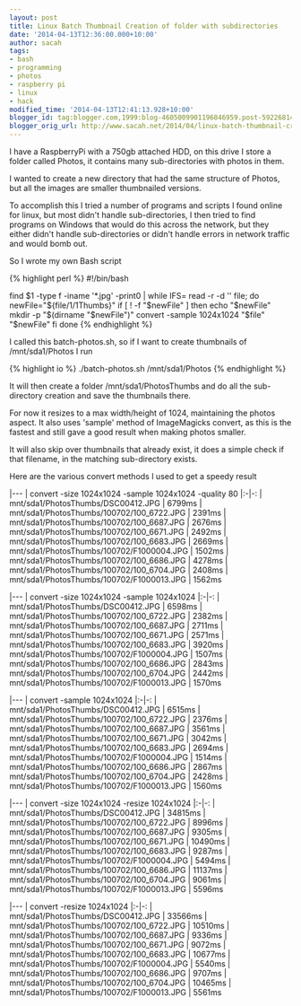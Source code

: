```yaml
---
layout: post
title: Linux Batch Thumbnail Creation of folder with subdirectories
date: '2014-04-13T12:36:00.000+10:00'
author: sacah
tags:
- bash
- programming
- photos
- raspberry pi
- linux
- hack
modified_time: '2014-04-13T12:41:13.928+10:00'
blogger_id: tag:blogger.com,1999:blog-4605009901196846959.post-592268148388679244
blogger_orig_url: http://www.sacah.net/2014/04/linux-batch-thumbnail-creation-of.html
---
```


I have a RaspberryPi with a 750gb attached HDD, on this drive I store a folder called Photos, it contains many sub-directories with photos in them.

I wanted to create a new directory that had the same structure of Photos, but all the images are smaller thumbnailed versions.

To accomplish this I tried a number of programs and scripts I found online for linux, but most didn't handle sub-directories, I then tried to find programs on Windows that would do this across the network, but they either didn't handle sub-directories or didn't handle errors in network traffic and would bomb out.

So I wrote my own Bash script

{% highlight perl %}
#!/bin/bash

find $1 -type f -iname '*.jpg' -print0 | while IFS= read -r -d '' file; do
  newFile="${file/$1/$1Thumbs}"
  if [ ! -f "$newFile" ]
  then
    echo "$newFile"
    mkdir -p "$(dirname "$newFile")"
    convert -sample 1024x1024 "$file" "$newFile"
  fi
done
{% endhighlight %}

I called this batch-photos.sh, so if I want to create thumbnails of /mnt/sda1/Photos I run

{% highlight io %}
./batch-photos.sh /mnt/sda1/Photos
{% endhighlight %}

It will then create a folder /mnt/sda1/PhotosThumbs and do all the sub-directory creation and save the thumbnails there.

For now it resizes to a max width/height of 1024, maintaining the photos aspect. It also uses 'sample' method of ImageMagicks convert, as this is the fastest and still gave a good result when making photos smaller.

It will also skip over thumbnails that already exist, it does a simple check if that filename, in the matching sub-directory exists.

Here are the various convert methods I used to get a speedy result

|---
| convert -size 1024x1024 -sample 1024x1024 -quality 80
|:-|-:
| mnt/sda1/PhotosThumbs/DSC00412.JPG | 6799ms
| mnt/sda1/PhotosThumbs/100702/100_6722.JPG | 2391ms
| mnt/sda1/PhotosThumbs/100702/100_6687.JPG | 2676ms
| mnt/sda1/PhotosThumbs/100702/100_6671.JPG | 2492ms
| mnt/sda1/PhotosThumbs/100702/100_6683.JPG | 2669ms
| mnt/sda1/PhotosThumbs/100702/F1000004.JPG | 1502ms
| mnt/sda1/PhotosThumbs/100702/100_6686.JPG | 4278ms
| mnt/sda1/PhotosThumbs/100702/100_6704.JPG | 2408ms
| mnt/sda1/PhotosThumbs/100702/F1000013.JPG | 1562ms

|---
| convert -size 1024x1024 -sample 1024x1024
|:-|-:
| mnt/sda1/PhotosThumbs/DSC00412.JPG | 6598ms
| mnt/sda1/PhotosThumbs/100702/100_6722.JPG | 2382ms
| mnt/sda1/PhotosThumbs/100702/100_6687.JPG | 2711ms
| mnt/sda1/PhotosThumbs/100702/100_6671.JPG | 2571ms
| mnt/sda1/PhotosThumbs/100702/100_6683.JPG | 3920ms
| mnt/sda1/PhotosThumbs/100702/F1000004.JPG | 1507ms
| mnt/sda1/PhotosThumbs/100702/100_6686.JPG | 2843ms
| mnt/sda1/PhotosThumbs/100702/100_6704.JPG | 2442ms
| mnt/sda1/PhotosThumbs/100702/F1000013.JPG | 1570ms

|---
| convert -sample 1024x1024
|:-|-:
| mnt/sda1/PhotosThumbs/DSC00412.JPG | 6515ms
| mnt/sda1/PhotosThumbs/100702/100_6722.JPG | 2376ms
| mnt/sda1/PhotosThumbs/100702/100_6687.JPG | 3561ms
| mnt/sda1/PhotosThumbs/100702/100_6671.JPG | 3042ms
| mnt/sda1/PhotosThumbs/100702/100_6683.JPG | 2694ms
| mnt/sda1/PhotosThumbs/100702/F1000004.JPG | 1514ms
| mnt/sda1/PhotosThumbs/100702/100_6686.JPG | 2867ms
| mnt/sda1/PhotosThumbs/100702/100_6704.JPG | 2428ms
| mnt/sda1/PhotosThumbs/100702/F1000013.JPG | 1560ms

|---
| convert -size 1024x1024 -resize 1024x1024
|:-|-:
| mnt/sda1/PhotosThumbs/DSC00412.JPG | 34815ms
| mnt/sda1/PhotosThumbs/100702/100_6722.JPG | 8996ms
| mnt/sda1/PhotosThumbs/100702/100_6687.JPG | 9305ms
| mnt/sda1/PhotosThumbs/100702/100_6671.JPG | 10490ms
| mnt/sda1/PhotosThumbs/100702/100_6683.JPG | 9287ms
| mnt/sda1/PhotosThumbs/100702/F1000004.JPG | 5494ms
| mnt/sda1/PhotosThumbs/100702/100_6686.JPG | 11137ms
| mnt/sda1/PhotosThumbs/100702/100_6704.JPG | 9061ms
| mnt/sda1/PhotosThumbs/100702/F1000013.JPG | 5596ms

|---
| convert -resize 1024x1024
|:-|-:
| mnt/sda1/PhotosThumbs/DSC00412.JPG | 33566ms
| mnt/sda1/PhotosThumbs/100702/100_6722.JPG | 10510ms
| mnt/sda1/PhotosThumbs/100702/100_6687.JPG | 9336ms
| mnt/sda1/PhotosThumbs/100702/100_6671.JPG | 9072ms
| mnt/sda1/PhotosThumbs/100702/100_6683.JPG | 10677ms
| mnt/sda1/PhotosThumbs/100702/F1000004.JPG | 5540ms
| mnt/sda1/PhotosThumbs/100702/100_6686.JPG | 9707ms
| mnt/sda1/PhotosThumbs/100702/100_6704.JPG | 10465ms
| mnt/sda1/PhotosThumbs/100702/F1000013.JPG | 5561ms
